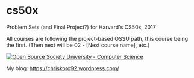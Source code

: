 # cs50x
Problem Sets (and Final Project?) for Harvard's CS50x, 2017

All courses are following the project-based OSSU path, this course being the first. (Then next will be 02 - [Next course name], etc.)

[![Open Source Society University - Computer Science](https://img.shields.io/badge/OSSU-computer--science-blue.svg)](https://github.com/open-source-society/computer-science)

My blog: 
https://chriskoro92.wordpress.com/